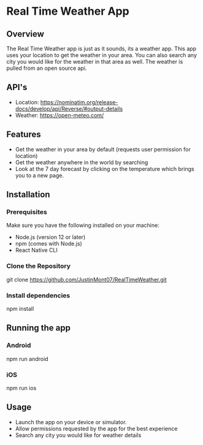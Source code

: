 # Real Time Weather App

## Overview

The Real Time Weather app is just as it sounds, its a weather app. This app uses your location to get the weather in your area. You can also search any city you would like for the weather in that area as well. The weather is pulled from an open source api.

## API's
- Location: https://nominatim.org/release-docs/develop/api/Reverse/#output-details
- Weather: https://open-meteo.com/

## Features

- Get the weather in your area by default (requests user permission for location)
- Get the weather anywhere in the world by searching
- Look at the 7 day forecast by clicking on the temperature which brings you to a new page.

## Installation

### Prerequisites

Make sure you have the following installed on your machine:

- Node.js (version 12 or later)
- npm (comes with Node.js)
- React Native CLI

### Clone the Repository
 git clone https://github.com/JustinMont07/RealTimeWeather.git

 ### Install dependencies 
 npm install

 ## Running the app
 ### Android
 npm run android
 ### iOS
 npm run ios 

## Usage
- Launch the app on your device or simulator.
- Allow permissions requested by the app for the best experience
- Search any city you would like for weather details
